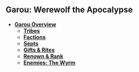 ## Garou: Werewolf the Apocalypse

- **[Garou Overview](./readme.md)**  
  - **[Tribes](./tribes.md)**  
  - **[Factions](./factions.md)**  
  - **[Septs](./septs.md)**  
  - **[Gifts & Rites](./gifts.md)**  
  - **[Renown & Rank](./renown.md)**  
  - **[Enemies: The Wyrm](./wyrm.md)**  
